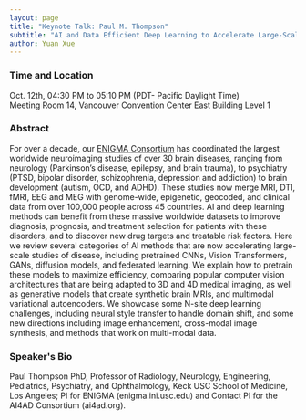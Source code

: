 ```yaml
---
layout: page
title: "Keynote Talk: Paul M. Thompson"
subtitle: "AI and Data Efficient Deep Learning to Accelerate Large-Scale Studies of Brain Diseases"
author: Yuan Xue
---
```


### Time and Location

Oct. 12th, 04:30 PM to 05:10 PM (PDT- Pacific Daylight Time)\
Meeting Room 14, Vancouver Convention Center East Building Level 1

### Abstract

For over a decade, our [ENIGMA Consortium](http://enigma.ini.usc.edu) has coordinated the largest worldwide neuroimaging studies of over 30 brain diseases, ranging from neurology (Parkinson’s disease, epilepsy, and brain trauma), to psychiatry (PTSD, bipolar disorder, schizophrenia, depression and addiction) to brain development (autism, OCD, and ADHD). These studies now merge MRI, DTI, fMRI, EEG and MEG with genome-wide, epigenetic, geocoded, and clinical data from over 100,000 people across 45 countries.  AI and deep learning methods can benefit from these massive worldwide datasets to improve diagnosis, prognosis, and treatment selection for patients with these disorders, and to discover new drug targets and treatable risk factors. Here we review several categories of AI methods that are now accelerating large-scale studies of disease, including pretrained CNNs, Vision Transformers, GANs, diffusion models, and federated learning. We explain how to pretrain these models to maximize efficiency, comparing popular computer vision architectures that are being adapted to 3D and 4D medical imaging, as well as generative models that create synthetic brain MRIs, and multimodal variational autoencoders. We showcase some N-site deep learning challenges, including neural style transfer to handle domain shift, and some new directions including image enhancement, cross-modal image synthesis, and methods that work on multi-modal data.

### Speaker's Bio

Paul Thompson PhD, Professor of Radiology, Neurology, Engineering, Pediatrics, Psychiatry, and Ophthalmology, Keck USC School of Medicine, Los Angeles; PI for ENIGMA (enigma.ini.usc.edu) and Contact PI for the AI4AD Consortium (ai4ad.org).
